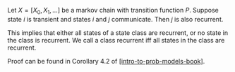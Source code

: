 Let $X = [X_0, X_1, \ldots]$ be a markov chain with transition function $P$.
Suppose state $i$ is transient and states $i$ and $j$ communicate.
Then $j$ is also recurrent.

This implies that either all states of a state class are recurrent,
or no state in the class is recurrent.
We call a class recurrent iff all states in the class are recurrent.

Proof can be found in Corollary 4.2 of
<a href="#cite-intro-to-prob-models-book">[intro-to-prob-models-book]</a>.
